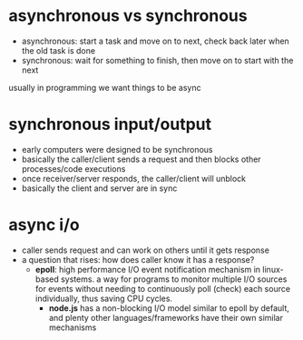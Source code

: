 # asynchronous vs synchronous

- asynchronous: start a task and move on to next, check back later when the old task is done
- synchronous: wait for something to finish, then move on to start with the next

usually in programming we want things to be async

# synchronous input/output

- early computers were designed to be synchronous
- basically the caller/client sends a request and then blocks other processes/code executions
- once receiver/server responds, the caller/client will unblock
- basically the client and server are in sync

# async i/o

- caller sends request and can work on others until it gets response
- a question that rises: how does caller know it has a response?
  - **epoll**: high performance I/O event notification mechanism in linux-based systems. a way for programs to monitor multiple I/O sources for events without needing to continuously poll (check) each source individually, thus saving CPU cycles.
    - **node.js** has a non-blocking I/O model similar to epoll by default, and plenty other languages/frameworks have their own similar mechanisms
